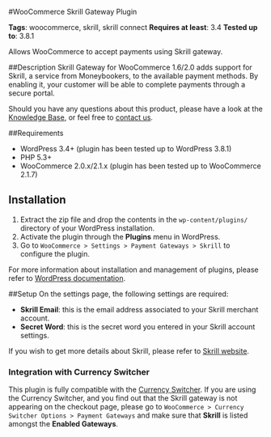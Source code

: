 #WooCommerce Skrill Gateway Plugin

**Tags**: woocommerce, skrill, skrill connect
**Requires at least**: 3.4
**Tested up to**: 3.8.1

Allows WooCommerce to accept payments using Skrill gateway.

##Description
Skrill Gateway for WooCommerce 1.6/2.0 adds support for Skrill, a service from Moneybookers, to the available payment methods. By enabling it, your customer will be able to complete payments through a secure portal.

Should you have any questions about this product, please have a look at the [Knowledge Base](https://aelia.freshdesk.com/support/solutions), or feel free to [contact us](http://dev.pathtoenlightenment.net/contact/).

##Requirements
* WordPress 3.4+ (plugin has been tested up to WordPress 3.8.1)
* PHP 5.3+
* WooCommerce 2.0.x/2.1.x (plugin has been tested up to WooCommerce 2.1.7)

Installation
---
1. Extract the zip file and drop the contents in the ```wp-content/plugins/``` directory of your WordPress installation.
2. Activate the plugin through the **Plugins** menu in WordPress.
3. Go to ```WooCommerce > Settings > Payment Gateways > Skrill``` to configure the plugin.

For more information about installation and management of plugins, please refer to [WordPress documentation](http://codex.wordpress.org/Managing_Plugins#Installing_Plugins).

##Setup
On the settings page, the following settings are required:

* **Skrill Email**: this is the email address associated to your Skrill merchant account.
* **Secret Word**: this is the secret word you entered in your Skrill account settings.

If you wish to get more details about Skrill, please refer to [Skrill website](http://www.skrill.com/).

### Integration with Currency Switcher
This plugin is fully compatible with the [Currency Switcher](dev.pathtoenlightenment.net/shop/currency-switcher-woocommerce/). If you are using the Currency Switcher, and you find out that the Skrill gateway is not appearing on the checkout page, please go to ```WooCommerce > Currency Switcher Options > Payment Gateways``` and make sure that **Skrill** is listed amongst the **Enabled Gateways**.
